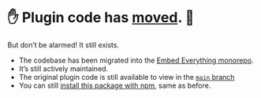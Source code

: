 # ✋ Plugin code has [moved](https://github.com/gfscott/eleventy-plugin-embed-everything). 🤚

But don’t be alarmed! It still exists.

- The codebase has been migrated into the [Embed Everything monorepo](https://github.com/gfscott/eleventy-plugin-embed-everything).
- It’s still actively maintained.
- The original plugin code is still available to view in the [`main` branch](https://github.com/gfscott/eleventy-plugin-embed-twitter/tree/main)
- You can still [install this package with npm](https://www.npmjs.com/package/eleventy-plugin-embed-twitter), same as before.